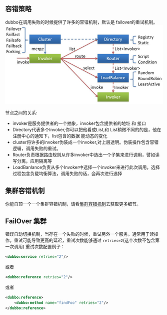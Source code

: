 ## 容错策略
dubbo在调用失败的时候提供了许多的容错机制，默认是 failover的重试机制。
![Alt cluster](../img/cluster.jpg)

节点之间的关系:
- invoker是服务提供者的一个抽象，invoker包含提供者的地址 和 接口
- Directory代表多个Invoker,你可以把他看成List<Invoker>,和 List稍微不同的的是，他在注册中心的通知下，list包含的数据
能动态的变化
- cluster将许多的invoker伪装成一个invoker,对上层透明。伪装操作包含容错逻辑，调用失败的重试。
- Router负责根据路由规则从许多invoker中选出一个子集来进行调用，譬如读写分离，应用隔离等
- LoadBanlance负责从多个Invoker中选择一个invoker来进行此次调用。选择过程包含负载均衡算法，调用失败的话，会再次进行选择

## 集群容错机制
你能自顶一个一个集群容错机制，请看[集群容错机制]()去获取更多细节。

## FailOver 集群
错误自动切换机制，当存在一个失败的时候，重试另外一个服务。通常用于读操作。重试可能导致更高的延迟，重试次数能够通过
`retries=2`(这个次数不包含第一次调用)
重试次数配置例子：
```xml
<dubbo:service retries="2"/>
```
或者 
```xml
<dubbo:reference retries="2"/>
```
或者
```xml
<dubbo:reference>
    <dubbo:method name="findFoo" retries="2"/>
</dubbo:reference>
```

